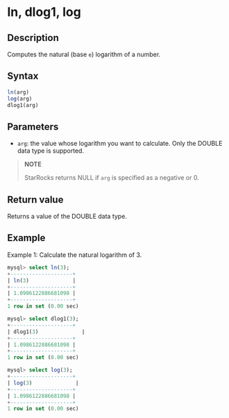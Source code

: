 ---
---

# ln, dlog1, log

## Description

Computes the natural (base `e`) logarithm of a number.

## Syntax

```SQL
ln(arg)
log(arg)
dlog1(arg)
```

## Parameters

- `arg`: the value whose logarithm you want to calculate. Only the DOUBLE data type is supported.

> **NOTE**
>
> StarRocks returns NULL if `arg` is specified as a negative or 0.

## Return value

Returns a value of the DOUBLE data type.

## Example

Example 1: Calculate the natural logarithm of 3.

```SQL
mysql> select ln(3);
+--------------------+
| ln(3)              |
+--------------------+
| 1.0986122886681098 |
+--------------------+
1 row in set (0.00 sec)

mysql> select dlog1(3);
+--------------------+
| dlog1(3)              |
+--------------------+
| 1.0986122886681098 |
+--------------------+
1 row in set (0.00 sec)

mysql> select log(3);
+--------------------+
| log(3)              |
+--------------------+
| 1.0986122886681098 |
+--------------------+
1 row in set (0.00 sec)

```
